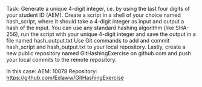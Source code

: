 Task: 
Generate a unique 4-digit integer, i.e. by using the last four digits of your student ID (AEM). Create a script in a shell of your choice named hash_script, where it should take a 4-digit integer as input and output a hash of the input. You can use any standard hashing algorithm (like SHA-256), run the script with your unique 4-digit integer and save the output in a file named hash_output.txt
Use Git commands to add and commit hash_script and hash_output.txt to your local repository. Lastly, create a new public repository named GitHashingExercise on github.com and push your local commits to the remote repository.

In this case:
AEM: 10078
Repository: https://github.com/Exlaww/GitHashingExercise
